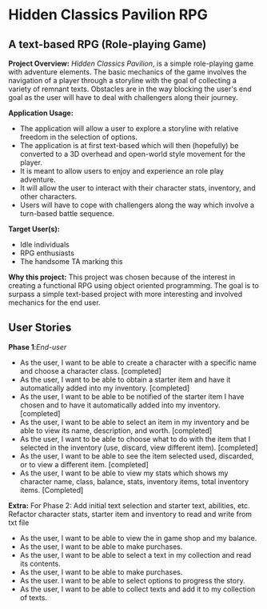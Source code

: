 # Hidden Classics Pavilion RPG

## A text-based RPG (Role-playing Game)

**Project Overview:**
*Hidden Classics Pavilion*, is a simple role-playing game with adventure elements. 
The basic mechanics of the game involves the navigation of a player through a storyline with the goal of collecting a variety of remnant texts.
Obstacles are in the way blocking the user's end goal as the user will have to deal with challengers along their journey.


**Application Usage:**
- The application will allow a user to explore a storyline with relative freedom in the selection of options.
- The application is at first text-based which will then (hopefully) be converted to a 3D overhead and open-world style movement for the player.
- It is meant to allow users to enjoy and experience an role play adventure.
- It will allow the user to interact with their character stats, inventory, and other characters.
- Users will have to cope with challengers along the way which involve a turn-based battle sequence.

**Target User(s):**
- Idle individuals
- RPG enthusiasts 
- The handsome TA marking this

**Why this project:**
This project was chosen because of the interest in creating a functional RPG using object oriented programming. The goal is to surpass a simple text-based project with more interesting and involved mechanics for the end user.

## User Stories

**Phase 1**:*End-user*
- As the user, I want to be able to create a character with a specific name and choose a character class. [completed]
- As the user, I want to be able to obtain a starter item and have it automatically added into my inventory. [completed]
- As the user, I want to be able to be notified of the starter item I have chosen and to have it automatically added into my inventory. [completed]
- As the user, I want to be able to select an item in my inventory and be able to view its name, description, and worth. [completed]
- As the user, I want to be able to choose what to do with the item that I selected in the inventory (use, discard, view different item). [completed]
- As the user, I want to be able to see the item selected used, discarded, or to view a different item. [completed]
- As the user, I want to be able to view my stats which shows my character name, class, balance, stats, inventory items, total inventory items. [Completed]


**Extra:**
For Phase 2: Add initial text selection and starter text, abilities, etc. Refactor character stats, starter item and inventory to read and write from txt file

- As the user, I want to be able to view the in game shop and my balance.
- As the user, I want to be able to make purchases.
- As the user, I want to be able to select a text in my collection and read its contents.
- As the user, I want to be able to make purchases.
- As the user. I want to be able to select options to progress the story.
- As the user, I want to be able to collect texts and add it to my collection of texts.

